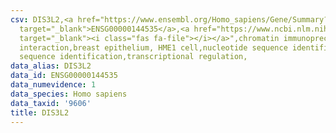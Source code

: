 ```yaml
---
csv: DIS3L2,<a href="https://www.ensembl.org/Homo_sapiens/Gene/Summary?db=core;g=ENSG00000144535"
  target="_blank">ENSG00000144535</a>,<a href="https://www.ncbi.nlm.nih.gov/pubmed/22863008"
  target="_blank"><i class="fas fa-file"></i></a>",chromatin immunoprecipitation assay,direct
  interaction,breast epithelium, HME1 cell,nucleotide sequence identification,nucleotide
  sequence identification,transcriptional regulation,
data_alias: DIS3L2
data_id: ENSG00000144535
data_numevidence: 1
data_species: Homo sapiens
data_taxid: '9606'
title: DIS3L2
---
```

